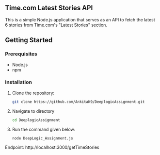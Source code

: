 ## Time.com Latest Stories API

This is a simple Node.js application that serves as an API to fetch the latest 6 stories from Time.com's "Latest Stories" section.

## Getting Started

### Prerequisites

- Node.js
- npm

### Installation

1. Clone the repository:

   ```bash
   git clone https://github.com/AnkitaK9/DeeplogicAssignment.git

2. Navigate to directory
   ```bash
   cd DeeplogicAssignment
   
3. Run the command given below:
   ```bash
   node DeepLogic_Assignment.js

Endpoint: http://localhost:3000/getTimeStories


